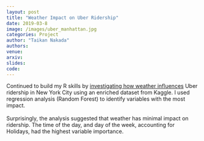```yaml
---
layout: post
title: "Weather Impact on Uber Ridership"
date: 2019-03-8
image: /images/uber_manhattan.jpg
categories: Project
author: "Taikan Nakada"
authors:
venue:
arxiv:
slides:
code:
---
```

Continued to build my R skills by [investigating how weather influences](Taikan_Nakada_Econ_320_final.html) Uber ridership in New York City using an enriched dataset from Kaggle. I used regression analysis (Random Forest) to identify variables with the most impact.\
\
Surprisingly, the analysis suggested that weather has minimal impact on ridership. The time of the day, and day of the week, accounting for Holidays, had the highest variable importance.

